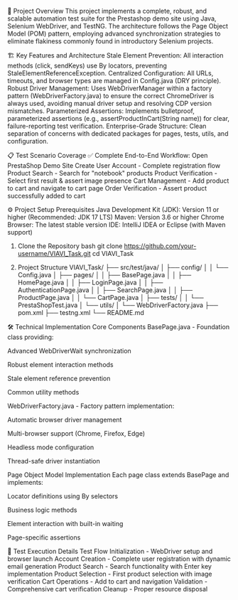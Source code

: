 🚀 Project Overview
This project implements a complete, robust, and scalable automation test suite for the Prestashop demo site using Java, Selenium WebDriver, and TestNG.
The architecture follows the Page Object Model (POM) pattern, employing advanced synchronization strategies to eliminate flakiness commonly found in introductory Selenium projects.

🏗️ Key Features and Architecture
Stale Element Prevention: All interaction methods (click, sendKeys) use By locators, preventing StaleElementReferenceException.
Centralized Configuration: All URLs, timeouts, and browser types are managed in Config.java (DRY principle).
Robust Driver Management: Uses WebDriverManager within a factory pattern (WebDriverFactory.java) to ensure the correct ChromeDriver is always used, avoiding manual driver setup and resolving CDP version mismatches.
Parameterized Assertions: Implements bulletproof, parameterized assertions (e.g., assertProductInCart(String name)) for clear, failure-reporting test verification.
Enterprise-Grade Structure: Clean separation of concerns with dedicated packages for pages, tests, utils, and configuration.

📋 Test Scenario Coverage
✅ Complete End-to-End Workflow:
Open PrestaShop Demo Site
Create User Account - Complete registration flow
Product Search - Search for "notebook" products
Product Verification - Select first result & assert image presence
Cart Management - Add product to cart and navigate to cart page
Order Verification - Assert product successfully added to cart

⚙️ Project Setup
Prerequisites
Java Development Kit (JDK): Version 11 or higher (Recommended: JDK 17 LTS)
Maven: Version 3.6 or higher
Chrome Browser: The latest stable version
IDE: IntelliJ IDEA or Eclipse (with Maven support)

1. Clone the Repository
bash
git clone https://github.com/your-username/VIAVI_Task.git
cd VIAVI_Task

3. Project Structure
VIAVI_Task/
├── src/test/java/
│   ├── config/
│   │   └── Config.java
│   ├── pages/
│   │   ├── BasePage.java
│   │   ├── HomePage.java
│   │   ├── LoginPage.java
│   │   ├── AuthenticationPage.java
│   │   ├── SearchPage.java
│   │   ├── ProductPage.java
│   │   └── CartPage.java
│   ├── tests/
│   │   └── PrestaShopTest.java
│   └── utils/
│       └── WebDriverFactory.java
├── pom.xml
├── testng.xml
└── README.md


🛠️ Technical Implementation
    Core Components
    BasePage.java - Foundation class providing:

Advanced WebDriverWait synchronization

Robust element interaction methods

Stale element reference prevention

Common utility methods

WebDriverFactory.java - Factory pattern implementation:

Automatic browser driver management

Multi-browser support (Chrome, Firefox, Edge)

Headless mode configuration

Thread-safe driver instantiation

Page Object Model Implementation
Each page class extends BasePage and implements:

Locator definitions using By selectors

Business logic methods

Element interaction with built-in waiting

Page-specific assertions

🧪 Test Execution Details
Test Flow
Initialization - WebDriver setup and browser launch
Account Creation - Complete user registration with dynamic email generation
Product Search - Search functionality with Enter key implementation
Product Selection - First product selection with image verification
Cart Operations - Add to cart and navigation
Validation - Comprehensive cart verification
Cleanup - Proper resource disposal
